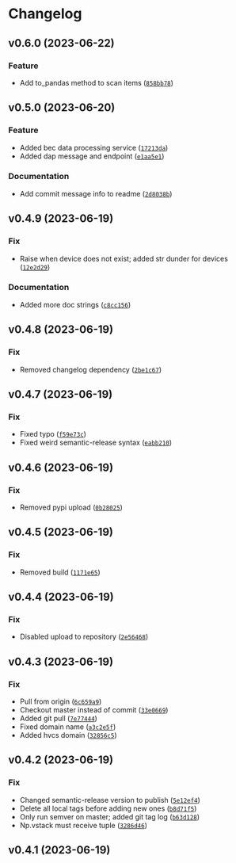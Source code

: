 # Changelog

<!--next-version-placeholder-->

## v0.6.0 (2023-06-22)

### Feature

* Add to_pandas method to scan items ([`858bb78`](https://gitlab.psi.ch/bec/bec/-/commit/858bb7816d02e0326492cc6d53a18d3b4fa646e9))

## v0.5.0 (2023-06-20)

### Feature

* Added bec data processing service ([`17213da`](https://gitlab.psi.ch/bec/bec/-/commit/17213da46b236cb5ff7155890e4319308350ba4c))
* Added dap message and endpoint ([`e1aa5e1`](https://gitlab.psi.ch/bec/bec/-/commit/e1aa5e199b10cf9c7570967c01a5f3b48bfe1fc6))

### Documentation

* Add commit message info to readme ([`2d8038b`](https://gitlab.psi.ch/bec/bec/-/commit/2d8038bac7ecb3563025ceddfe08b177f94bdf6c))

## v0.4.9 (2023-06-19)

### Fix

* Raise when device does not exist; added str dunder for devices ([`12e2d29`](https://gitlab.psi.ch/bec/bec/-/commit/12e2d29dad71c11586cee06cb0688557c3cb4bb2))

### Documentation

* Added more doc strings ([`c8cc156`](https://gitlab.psi.ch/bec/bec/-/commit/c8cc15632d4221877a19296bb7d8b7742c1e4ccd))

## v0.4.8 (2023-06-19)

### Fix

* Removed changelog dependency ([`2be1c67`](https://gitlab.psi.ch/bec/bec/-/commit/2be1c67cbc7a025314a665c6d272ac2874e02fee))

## v0.4.7 (2023-06-19)

### Fix

* Fixed typo ([`f59e73c`](https://gitlab.psi.ch/bec/bec/-/commit/f59e73cbb11c1242115b1b42b97cbeb0f0f6252b))
* Fixed weird semantic-release syntax ([`eabb210`](https://gitlab.psi.ch/bec/bec/-/commit/eabb210b6e0e68269854026a8a71c07cd9274c04))

## v0.4.6 (2023-06-19)

### Fix

* Removed pypi upload ([`0b28025`](https://gitlab.psi.ch/bec/bec/-/commit/0b280253701b5e49ea37512cda6bad888e4b8149))

## v0.4.5 (2023-06-19)

### Fix

* Removed build ([`1171e65`](https://gitlab.psi.ch/bec/bec/-/commit/1171e651959df0b07f4e9ce096a8b6e4e77b132b))

## v0.4.4 (2023-06-19)

### Fix

* Disabled upload to repository ([`2e56468`](https://gitlab.psi.ch/bec/bec/-/commit/2e564681016b1b369c65087ab447444eca8a2c9a))

## v0.4.3 (2023-06-19)

### Fix

* Pull from origin ([`6c659a9`](https://gitlab.psi.ch/bec/bec/-/commit/6c659a94c4dbd5b7a4a3718c08b6fd1b117c3602))
* Checkout master instead of commit ([`33e0669`](https://gitlab.psi.ch/bec/bec/-/commit/33e0669323e3fb01d079fb56018349d190537101))
* Added git pull ([`7e77444`](https://gitlab.psi.ch/bec/bec/-/commit/7e77444a70647706ae448186fb44c64a3622880c))
* Fixed domain name ([`a3c2e5f`](https://gitlab.psi.ch/bec/bec/-/commit/a3c2e5ff85dbdd6badc182828ee85b6e01dc6377))
* Added hvcs domain ([`32856c5`](https://gitlab.psi.ch/bec/bec/-/commit/32856c50047c6a91a10f2a3666738dc6b7f16737))

## v0.4.2 (2023-06-19)

### Fix

* Changed semantic-release version to publish ([`5e12ef4`](https://gitlab.com/bec/bec/-/commit/5e12ef43171b6b75abd666aabd9060f132e53fce))
* Delete all local tags before adding new ones ([`b8d71f5`](https://gitlab.com/bec/bec/-/commit/b8d71f5cabf80d099bf76687758f398bff9214e1))
* Only run semver on master; added git tag log ([`b63d128`](https://gitlab.com/bec/bec/-/commit/b63d128cefb50dfdb52328bae7032a22cd9d5934))
* Np.vstack must receive tuple ([`3286d46`](https://gitlab.com/bec/bec/-/commit/3286d46163e4ce7d262c170a0d04a59f287b40c1))

## v0.4.1 (2023-06-19)


